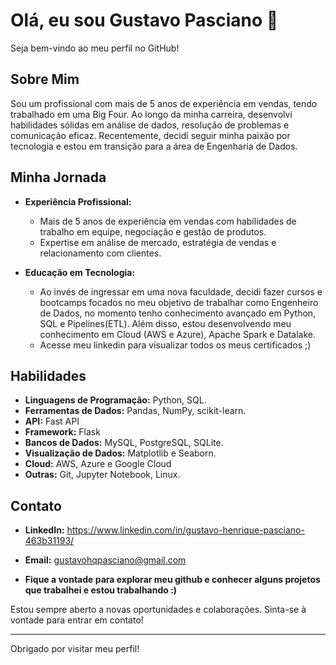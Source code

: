 # Olá, eu sou Gustavo Pasciano 👋

Seja bem-vindo ao meu perfil no GitHub!

## Sobre Mim

Sou um profissional com mais de 5 anos de experiência em vendas, tendo trabalhado em uma Big Four. Ao longo da minha carreira, desenvolvi habilidades sólidas em análise de dados, resolução de problemas e comunicação eficaz. 
Recentemente, decidi seguir minha paixão por tecnologia e estou em transição para a área de Engenharia de Dados.

## Minha Jornada

- **Experiência Profissional:**
  - Mais de 5 anos de experiência em vendas com habilidades de trabalho em equipe, negociação e gestão de produtos.
  - Expertise em análise de mercado, estratégia de vendas e relacionamento com clientes.

- **Educação em Tecnologia:**
  - Ao invés de ingressar em uma nova faculdade, decidi fazer cursos e bootcamps focados no meu objetivo de trabalhar como Engenheiro de Dados, no momento tenho conhecimento avançado em Python, SQL e Pipelines(ETL). Além disso, estou desenvolvendo meu conhecimento em Cloud (AWS e Azure), Apache Spark  e Datalake.
  - Acesse meu linkedin para visualizar todos os meus certificados ;)



## Habilidades

- **Linguagens de Programação:** Python, SQL.
- **Ferramentas de Dados:**  Pandas, NumPy, scikit-learn.
- **API:** Fast API
- **Framework:** Flask
- **Bancos de Dados:** MySQL, PostgreSQL, SQLite.
- **Visualização de Dados:** Matplotlib e Seaborn.
- **Cloud:** AWS, Azure e Google Cloud
- **Outras:** Git, Jupyter Notebook, Linux.

## Contato

- **LinkedIn:** https://www.linkedin.com/in/gustavo-henrique-pasciano-463b31193/
- **Email:** gustavohqpasciano@gmail.com

- **Fique a vontade para explorar meu github e conhecer alguns projetos que trabalhei e estou trabalhando :)**

Estou sempre aberto a novas oportunidades e colaborações. Sinta-se à vontade para entrar em contato!

---

Obrigado por visitar meu perfil!
